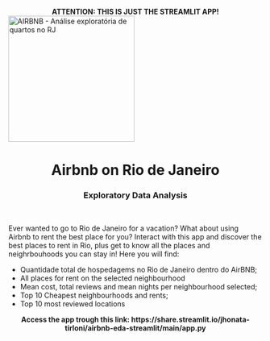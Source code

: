 <p align="center">
  <center><strong>ATTENTION: THIS IS JUST THE STREAMLIT APP!</strong></center>
<img src="https://upload.wikimedia.org/wikipedia/commons/thumb/6/69/Airbnb_Logo_B%C3%A9lo.svg/2560px-Airbnb_Logo_B%C3%A9lo.svg.png" width="250" title="AIRBNB - Análise exploratória de quartos no RJ"/>
</p>
<h1 align="center"><strong>Airbnb on Rio de Janeiro</strong></h1>
<h3 align="center">Exploratory Data Analysis</h3><br>
<p> Ever wanted to go to Rio de Janeiro for a vacation? What about using Airbnb to rent the best place for you? Interact with this app and discover the best places to rent in Rio, plus get to know all the places and neighrbouhoods you can stay in! Here you will find:</p>
<ul>
  <li>Quantidade total de hospedagems no Rio de Janeiro dentro do AirBNB;</li>
  <li>All places for rent on the selected neighbourhood</li>
  <li>Mean cost, total reviews and mean nights per neighbourhood selected;</li>
  <li>Top 10 Cheapest neighbourhoods and rents;</li>
  <li>Top 10 most reviewed locations</li>
</ul>

<center><strong>Access the app trough this link: https://share.streamlit.io/jhonata-tirloni/airbnb-eda-streamlit/main/app.py</strong></center>
